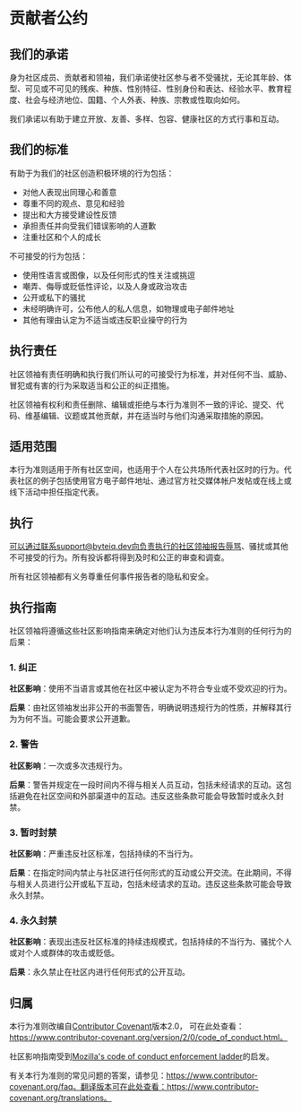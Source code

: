# 贡献者公约

## 我们的承诺

身为社区成员、贡献者和领袖，我们承诺使社区参与者不受骚扰，无论其年龄、体型、可见或不可见的残疾、种族、性别特征、性别身份和表达、经验水平、教育程度、社会与经济地位、国籍、个人外表、种族、宗教或性取向如何。

我们承诺以有助于建立开放、友善、多样、包容、健康社区的方式行事和互动。

## 我们的标准

有助于为我们的社区创造积极环境的行为包括：

* 对他人表现出同理心和善意
* 尊重不同的观点、意见和经验
* 提出和大方接受建设性反馈
* 承担责任并向受我们错误影响的人道歉
* 注重社区和个人的成长

不可接受的行为包括：

* 使用性语言或图像，以及任何形式的性关注或挑逗
* 嘲弄、侮辱或贬低性评论，以及人身或政治攻击
* 公开或私下的骚扰
* 未经明确许可，公布他人的私人信息，如物理或电子邮件地址
* 其他有理由认定为不适当或违反职业操守的行为

## 执行责任

社区领袖有责任明确和执行我们所认可的可接受行为标准，并对任何不当、威胁、冒犯或有害的行为采取适当和公正的纠正措施。

社区领袖有权利和责任删除、编辑或拒绝与本行为准则不一致的评论、提交、代码、维基编辑、议题或其他贡献，并在适当时与他们沟通采取措施的原因。

## 适用范围

本行为准则适用于所有社区空间，也适用于个人在公共场所代表社区时的行为。代表社区的例子包括使用官方电子邮件地址、通过官方社交媒体帐户发帖或在线上或线下活动中担任指定代表。

## 执行

可以通过联系support@byteiq.dev向负责执行的社区领袖报告辱骂、骚扰或其他不可接受的行为。所有投诉都将得到及时和公正的审查和调查。

所有社区领袖都有义务尊重任何事件报告者的隐私和安全。

## 执行指南

社区领袖将遵循这些社区影响指南来确定对他们认为违反本行为准则的任何行为的后果：

### 1. 纠正

**社区影响**：使用不当语言或其他在社区中被认定为不符合专业或不受欢迎的行为。

**后果**：由社区领袖发出非公开的书面警告，明确说明违规行为的性质，并解释其行为为何不当。可能会要求公开道歉。

### 2. 警告

**社区影响**：一次或多次违规行为。

**后果**：警告并规定在一段时间内不得与相关人员互动，包括未经请求的互动。这包括避免在社区空间和外部渠道中的互动。违反这些条款可能会导致暂时或永久封禁。

### 3. 暂时封禁

**社区影响**：严重违反社区标准，包括持续的不当行为。

**后果**：在指定时间内禁止与社区进行任何形式的互动或公开交流。在此期间，不得与相关人员进行公开或私下互动，包括未经请求的互动。违反这些条款可能会导致永久封禁。

### 4. 永久封禁

**社区影响**：表现出违反社区标准的持续违规模式，包括持续的不当行为、骚扰个人或对个人或群体的攻击或贬低。

**后果**：永久禁止在社区内进行任何形式的公开互动。

## 归属

本行为准则改编自[Contributor Covenant][homepage]版本2.0，
可在此处查看：https://www.contributor-covenant.org/version/2/0/code_of_conduct.html。

社区影响指南受到[Mozilla's code of conduct enforcement ladder](https://github.com/mozilla/diversity)的启发。

[homepage]: https://www.contributor-covenant.org

有关本行为准则的常见问题的答案，请参见：https://www.contributor-covenant.org/faq。翻译版本可在此处查看：https://www.contributor-covenant.org/translations。
